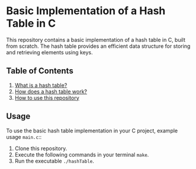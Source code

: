 # Basic Implementation of a Hash Table in C

This repository contains a basic implementation of a hash table in C, built from scratch. The hash table provides an efficient data structure for storing and retrieving elements using keys.

## Table of Contents

1. [What is a hash table?](https://en.wikipedia.org/wiki/Hash_table)
2. [How does a hash table work?](https://en.wikipedia.org/wiki/Hash_function)
3. [How to use this repository](#usage)

## Usage

To use the basic hash table implementation in your C project, example usage `main.c`::

1. Clone this repository.
2. Execute the following commands in your terminal `make`.
3. Run the executable `./hashTable`.
